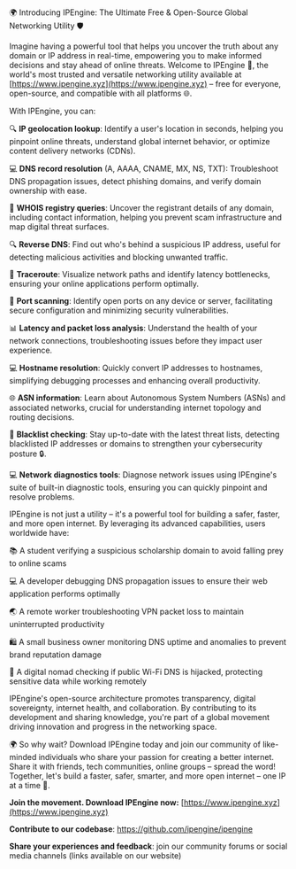 🌍 Introducing IPEngine: The Ultimate Free & Open-Source Global Networking Utility 🛡️

Imagine having a powerful tool that helps you uncover the truth about any domain or IP address in real-time, empowering you to make informed decisions and stay ahead of online threats. Welcome to IPEngine 🚀, the world's most trusted and versatile networking utility available at [https://www.ipengine.xyz](https://www.ipengine.xyz) – free for everyone, open-source, and compatible with all platforms 🌐.

With IPEngine, you can:

🔍 **IP geolocation lookup**: Identify a user's location in seconds, helping you pinpoint online threats, understand global internet behavior, or optimize content delivery networks (CDNs).

💻 **DNS record resolution** (A, AAAA, CNAME, MX, NS, TXT): Troubleshoot DNS propagation issues, detect phishing domains, and verify domain ownership with ease.

📡 **WHOIS registry queries**: Uncover the registrant details of any domain, including contact information, helping you prevent scam infrastructure and map digital threat surfaces.

🔍 **Reverse DNS**: Find out who's behind a suspicious IP address, useful for detecting malicious activities and blocking unwanted traffic.

🚀 **Traceroute**: Visualize network paths and identify latency bottlenecks, ensuring your online applications perform optimally.

🤖 **Port scanning**: Identify open ports on any device or server, facilitating secure configuration and minimizing security vulnerabilities.

📊 **Latency and packet loss analysis**: Understand the health of your network connections, troubleshooting issues before they impact user experience.

💻 **Hostname resolution**: Quickly convert IP addresses to hostnames, simplifying debugging processes and enhancing overall productivity.

🌐 **ASN information**: Learn about Autonomous System Numbers (ASNs) and associated networks, crucial for understanding internet topology and routing decisions.

🚫 **Blacklist checking**: Stay up-to-date with the latest threat lists, detecting blacklisted IP addresses or domains to strengthen your cybersecurity posture 🔒.

💻 **Network diagnostics tools**: Diagnose network issues using IPEngine's suite of built-in diagnostic tools, ensuring you can quickly pinpoint and resolve problems.

IPEngine is not just a utility – it's a powerful tool for building a safer, faster, and more open internet. By leveraging its advanced capabilities, users worldwide have:

📚 A student verifying a suspicious scholarship domain to avoid falling prey to online scams

💻 A developer debugging DNS propagation issues to ensure their web application performs optimally

🌏 A remote worker troubleshooting VPN packet loss to maintain uninterrupted productivity

🛍️ A small business owner monitoring DNS uptime and anomalies to prevent brand reputation damage

👀 A digital nomad checking if public Wi-Fi DNS is hijacked, protecting sensitive data while working remotely

IPEngine's open-source architecture promotes transparency, digital sovereignty, internet health, and collaboration. By contributing to its development and sharing knowledge, you're part of a global movement driving innovation and progress in the networking space.

🌍 So why wait? Download IPEngine today and join our community of like-minded individuals who share your passion for creating a better internet. Share it with friends, tech communities, online groups – spread the word! Together, let's build a faster, safer, smarter, and more open internet – one IP at a time 🚀.

**Join the movement. Download IPEngine now:** [https://www.ipengine.xyz](https://www.ipengine.xyz)

**Contribute to our codebase**: https://github.com/ipengine/ipengine

**Share your experiences and feedback**: join our community forums or social media channels (links available on our website)
